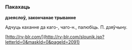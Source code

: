 ### Пакахаць
**дзеяслоў, закончанае трыванне**

Адчуць каханне да каго-, чаго-н., палюбіць. П. дзяўчыну.

<a rel="author">[http://rv-blr.com/](http://rv-blr.com/slounik.jsp?letterId=0&maskId=0&pageId=2091)</a>
